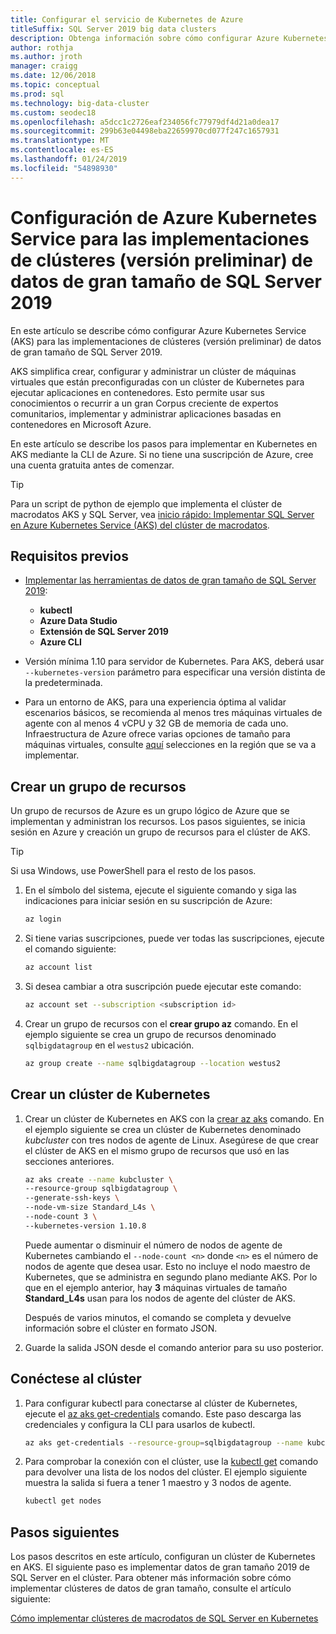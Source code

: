 ```yaml
---
title: Configurar el servicio de Kubernetes de Azure
titleSuffix: SQL Server 2019 big data clusters
description: Obtenga información sobre cómo configurar Azure Kubernetes Service (AKS) para las implementaciones de clústeres (versión preliminar) de datos de gran tamaño de SQL Server 2019.
author: rothja
ms.author: jroth
manager: craigg
ms.date: 12/06/2018
ms.topic: conceptual
ms.prod: sql
ms.technology: big-data-cluster
ms.custom: seodec18
ms.openlocfilehash: a5dcc1c2726eaf234056fc77979df4d21a0dea17
ms.sourcegitcommit: 299b63e04498eba22659970cd077f247c1657931
ms.translationtype: MT
ms.contentlocale: es-ES
ms.lasthandoff: 01/24/2019
ms.locfileid: "54898930"
---
```

# <a name="configure-azure-kubernetes-service-for-sql-server-2019-big-data-cluster-preview-deployments"></a>Configuración de Azure Kubernetes Service para las implementaciones de clústeres (versión preliminar) de datos de gran tamaño de SQL Server 2019

En este artículo se describe cómo configurar Azure Kubernetes Service (AKS) para las implementaciones de clústeres (versión preliminar) de datos de gran tamaño de SQL Server 2019.

AKS simplifica crear, configurar y administrar un clúster de máquinas virtuales que están preconfiguradas con un clúster de Kubernetes para ejecutar aplicaciones en contenedores. Esto permite usar sus conocimientos o recurrir a un gran Corpus creciente de expertos comunitarios, implementar y administrar aplicaciones basadas en contenedores en Microsoft Azure.

En este artículo se describe los pasos para implementar en Kubernetes en AKS mediante la CLI de Azure. Si no tiene una suscripción de Azure, cree una cuenta gratuita antes de comenzar.

> [!TIP] 
> Para un script de python de ejemplo que implementa el clúster de macrodatos AKS y SQL Server, vea [inicio rápido: Implementar SQL Server en Azure Kubernetes Service (AKS) del clúster de macrodatos](quickstart-big-data-cluster-deploy.md).

## <a name="prerequisites"></a>Requisitos previos

- [Implementar las herramientas de datos de gran tamaño de SQL Server 2019](deploy-big-data-tools.md):
   - **kubectl**
   - **Azure Data Studio**
   - **Extensión de SQL Server 2019**
   - **Azure CLI**

- Versión mínima 1.10 para servidor de Kubernetes. Para AKS, deberá usar `--kubernetes-version` parámetro para especificar una versión distinta de la predeterminada.

- Para un entorno de AKS, para una experiencia óptima al validar escenarios básicos, se recomienda al menos tres máquinas virtuales de agente con al menos 4 vCPU y 32 GB de memoria de cada uno. Infraestructura de Azure ofrece varias opciones de tamaño para máquinas virtuales, consulte [aquí](https://docs.microsoft.com/azure/virtual-machines/windows/sizes) selecciones en la región que se va a implementar.

## <a name="create-a-resource-group"></a>Crear un grupo de recursos

Un grupo de recursos de Azure es un grupo lógico de Azure que se implementan y administran los recursos. Los pasos siguientes, se inicia sesión en Azure y creación un grupo de recursos para el clúster de AKS.

> [!TIP]
> Si usa Windows, use PowerShell para el resto de los pasos.

1. En el símbolo del sistema, ejecute el siguiente comando y siga las indicaciones para iniciar sesión en su suscripción de Azure:

    ```bash
    az login
    ```

1. Si tiene varias suscripciones, puede ver todas las suscripciones, ejecute el comando siguiente:

   ```bash
   az account list
   ```

1. Si desea cambiar a otra suscripción puede ejecutar este comando:

   ```bash
   az account set --subscription <subscription id>
   ```

1. Crear un grupo de recursos con el **crear grupo az** comando. En el ejemplo siguiente se crea un grupo de recursos denominado `sqlbigdatagroup` en el `westus2` ubicación.

   ```bash
   az group create --name sqlbigdatagroup --location westus2
   ```

## <a name="create-a-kubernetes-cluster"></a>Crear un clúster de Kubernetes

1. Crear un clúster de Kubernetes en AKS con la [crear az aks](https://docs.microsoft.com/cli/azure/aks) comando. En el ejemplo siguiente se crea un clúster de Kubernetes denominado *kubcluster* con tres nodos de agente de Linux. Asegúrese de que crear el clúster de AKS en el mismo grupo de recursos que usó en las secciones anteriores.

    ```bash
   az aks create --name kubcluster \
    --resource-group sqlbigdatagroup \
    --generate-ssh-keys \
    --node-vm-size Standard_L4s \
    --node-count 3 \
    --kubernetes-version 1.10.8
    ```

   Puede aumentar o disminuir el número de nodos de agente de Kubernetes cambiando el `--node-count <n>` donde `<n>` es el número de nodos de agente que desea usar. Esto no incluye el nodo maestro de Kubernetes, que se administra en segundo plano mediante AKS. Por lo que en el ejemplo anterior, hay **3** máquinas virtuales de tamaño **Standard_L4s** usan para los nodos de agente del clúster de AKS.

   Después de varios minutos, el comando se completa y devuelve información sobre el clúster en formato JSON.

1. Guarde la salida JSON desde el comando anterior para su uso posterior.

## <a name="connect-to-the-cluster"></a>Conéctese al clúster

1. Para configurar kubectl para conectarse al clúster de Kubernetes, ejecute el [az aks get-credentials](https://docs.microsoft.com/cli/azure/aks?view=azure-cli-latest#az-aks-get-credentials) comando. Este paso descarga las credenciales y configura la CLI para usarlos de kubectl.

   ```bash
   az aks get-credentials --resource-group=sqlbigdatagroup --name kubcluster
   ```

1. Para comprobar la conexión con el clúster, use la [kubectl get](https://kubernetes.io/docs/reference/generated/kubectl/kubectl-commands) comando para devolver una lista de los nodos del clúster.  El ejemplo siguiente muestra la salida si fuera a tener 1 maestro y 3 nodos de agente.

   ```bash
   kubectl get nodes
   ```

## <a name="next-steps"></a>Pasos siguientes

Los pasos descritos en este artículo, configuran un clúster de Kubernetes en AKS. El siguiente paso es implementar datos de gran tamaño 2019 de SQL Server en el clúster. Para obtener más información sobre cómo implementar clústeres de datos de gran tamaño, consulte el artículo siguiente:

[Cómo implementar clústeres de macrodatos de SQL Server en Kubernetes](deployment-guidance.md)

